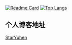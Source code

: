 [![Readme Card](https://github-readme-stats.vercel.app/api?username=StarYuhen&theme=vue&show_icons=true)](https://github.com/anuraghazra/github-readme-stats)
[![Top Langs](https://github-readme-stats.vercel.app/api/top-langs/?username=StarYuhen&layout=compact&exclude_repo=sumy7.github.io&theme=vue&show_icons=true)](https://github.com/anuraghazra/github-readme-stats)

## 个人博客地址
[StarYuhen](https://www.yuhenm.com/)
